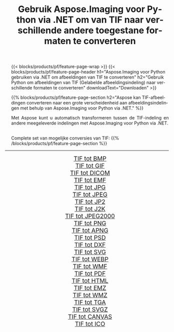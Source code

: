 ﻿---
title: Gebruik Aspose.Imaging voor Python via .NET om van TIF naar verschillende andere toegestane formaten te converteren 
weight: 3920
url: /nl/python-net/conversion/from/tif 
lang: nl
langdirlevel: 2
locales: zh-hans,ja,it,ru,de,es,fr,nl,id,lt,pl,pt,vi,tr,ko,zh-hant,ar,hi,th,sv,cs,uk,he
description: U kunt snel transformeren van TIF(Gelabelde afbeeldingsindeling) naar verschillende formaten met behulp van Aspose.Imaging voor Python via .NET.
---

{{< blocks/products/pf/feature-page-wrap >}}
{{< blocks/products/pf/feature-page-header h1="Aspose.Imaging voor Python gebruiken via .NET om afbeeldingen van TIF te converteren" h2="Gebruik Python om afbeeldingen van TIF (Gelabelde afbeeldingsindeling) naar verschillende formaten te converteren" downloadText="Downloaden" >}}


{{% blocks/products/pf/feature-page-section  h2="Aspose kan TIF-afbeeldingen converteren naar een grote verscheidenheid aan afbeeldingsindelingen met behulp van Aspose.Imaging voor Python via .NET." %}}
<p align=justify>Met Aspose kunt u automatisch transformeren tussen de TIF-indeling en andere meegeleverde indelingen met Aspose.Imaging voor Python via .NET. </p>
<br/>
Complete set van mogelijke conversies van TIF:
{{% /blocks/products/pf/feature-page-section %}}
<div class="container-fluid productfamilypage bg-gray">
    <div class="convertypes bg-gray agp-content section">
        <div class="container">
		<hr style="margin-left:-20px;"/>
		<div class="row other-converters" style="gap: 10px;font-size: 19px;text-align:center;">
		    <div class='col-md-2 other-converter remove-lp remove-rp'><a href="/imaging/nl/python-net/conversion/tif-to-bmp" style="padding:15px;">TIF tot BMP</a></div><div class='col-md-2 other-converter remove-lp remove-rp'><a href="/imaging/nl/python-net/conversion/tif-to-gif" style="padding:15px;">TIF tot GIF</a></div><div class='col-md-2 other-converter remove-lp remove-rp'><a href="/imaging/nl/python-net/conversion/tif-to-dicom" style="padding:15px;">TIF tot DICOM</a></div><div class='col-md-2 other-converter remove-lp remove-rp'><a href="/imaging/nl/python-net/conversion/tif-to-emf" style="padding:15px;">TIF tot EMF</a></div><div class='col-md-2 other-converter remove-lp remove-rp'><a href="/imaging/nl/python-net/conversion/tif-to-jpg" style="padding:15px;">TIF tot JPG</a></div><div class='col-md-2 other-converter remove-lp remove-rp'><a href="/imaging/nl/python-net/conversion/tif-to-jpeg" style="padding:15px;">TIF tot JPEG</a></div><div class='col-md-2 other-converter remove-lp remove-rp'><a href="/imaging/nl/python-net/conversion/tif-to-jp2" style="padding:15px;">TIF tot JP2</a></div><div class='col-md-2 other-converter remove-lp remove-rp'><a href="/imaging/nl/python-net/conversion/tif-to-j2k" style="padding:15px;">TIF tot J2K</a></div><div class='col-md-2 other-converter remove-lp remove-rp'><a href="/imaging/nl/python-net/conversion/tif-to-jpeg2000" style="padding:15px;">TIF tot JPEG2000</a></div><div class='col-md-2 other-converter remove-lp remove-rp'><a href="/imaging/nl/python-net/conversion/tif-to-png" style="padding:15px;">TIF tot PNG</a></div><div class='col-md-2 other-converter remove-lp remove-rp'><a href="/imaging/nl/python-net/conversion/tif-to-apng" style="padding:15px;">TIF tot APNG</a></div><div class='col-md-2 other-converter remove-lp remove-rp'><a href="/imaging/nl/python-net/conversion/tif-to-psd" style="padding:15px;">TIF tot PSD</a></div><div class='col-md-2 other-converter remove-lp remove-rp'><a href="/imaging/nl/python-net/conversion/tif-to-dxf" style="padding:15px;">TIF tot DXF</a></div><div class='col-md-2 other-converter remove-lp remove-rp'><a href="/imaging/nl/python-net/conversion/tif-to-svg" style="padding:15px;">TIF tot SVG</a></div><div class='col-md-2 other-converter remove-lp remove-rp'><a href="/imaging/nl/python-net/conversion/tif-to-webp" style="padding:15px;">TIF tot WEBP</a></div><div class='col-md-2 other-converter remove-lp remove-rp'><a href="/imaging/nl/python-net/conversion/tif-to-wmf" style="padding:15px;">TIF tot WMF</a></div><div class='col-md-2 other-converter remove-lp remove-rp'><a href="/imaging/nl/python-net/conversion/tif-to-pdf" style="padding:15px;">TIF tot PDF</a></div><div class='col-md-2 other-converter remove-lp remove-rp'><a href="/imaging/nl/python-net/conversion/tif-to-html" style="padding:15px;">TIF tot HTML</a></div><div class='col-md-2 other-converter remove-lp remove-rp'><a href="/imaging/nl/python-net/conversion/tif-to-emz" style="padding:15px;">TIF tot EMZ</a></div><div class='col-md-2 other-converter remove-lp remove-rp'><a href="/imaging/nl/python-net/conversion/tif-to-wmz" style="padding:15px;">TIF tot WMZ</a></div><div class='col-md-2 other-converter remove-lp remove-rp'><a href="/imaging/nl/python-net/conversion/tif-to-tga" style="padding:15px;">TIF tot TGA</a></div><div class='col-md-2 other-converter remove-lp remove-rp'><a href="/imaging/nl/python-net/conversion/tif-to-svgz" style="padding:15px;">TIF tot SVGZ</a></div><div class='col-md-2 other-converter remove-lp remove-rp'><a href="/imaging/nl/python-net/conversion/tif-to-canvas" style="padding:15px;">TIF tot CANVAS</a></div><div class='col-md-2 other-converter remove-lp remove-rp'><a href="/imaging/nl/python-net/conversion/tif-to-ico" style="padding:15px;">TIF tot ICO</a></div>
                </div>
        </div>
    </div>
</div>
<br/>


